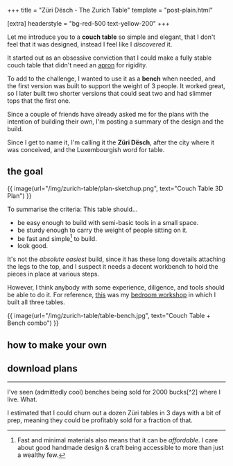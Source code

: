 +++
title = "Züri Dësch - The Zurich Table"
template = "post-plain.html"

[extra]
headerstyle = "bg-red-500 text-yellow-200"
+++


Let me introduce you to a **couch table** so simple and elegant, that I don't feel that it was designed, instead I feel like I _discovered_ it.

It started out as an obsessive conviction that I could make a fully stable couch table that didn't need an [apron](https://woodworking.stackexchange.com/questions/1638/how-can-i-design-a-large-cherry-table-with-no-aprons) for rigidity.

To add to the challenge, I wanted to use it as a **bench** when needed, and the first version was built to support the weight of 3 people. It worked great, so I later built two shorter versions that could seat two and had slimmer tops that the first one.

Since a couple of friends have already asked me for the plans with the intention of building their own, I'm posting a summary of the design and the build.


Since I get to name it, I'm calling it the **Züri Dësch**, after the city where it was conceived, and the Luxembourgish word for table.


## the goal

{{ image(url="/img/zurich-table/plan-sketchup.png", text="Couch Table 3D Plan") }}

To summarise the criteria: This table should...

- be easy enough to build with semi-basic tools in a small space.
- be sturdy enough to carry the weight of people sitting on it.
- be fast and simple[^1] to build.
- look good.

It's not the _absolute easiest_ build, since it has these long dovetails attaching the legs to the top, and I suspect it needs a decent workbench to hold the pieces in place at various steps.

However, I think anybody with some experience, diligence, and tools should be able to do it. For reference, [this](/img/zurich-table/bedroom-workshop.jpg) was my [bedroom workshop](/img/zurich-table/bedroom-workshop2.jpg) in which I built all three tables.

{{ image(url="/img/zurich-table/table-bench.jpg", text="Couch Table + Bench combo") }}

## how to make your own


## download plans


---

[^1]: Fast and minimal materials also means that it can be _affordable_. I care about good handmade design & craft being accessible to more than just a wealthy few.
<p>
I've seen (admittedly cool) benches being sold for 2000 bucks[^2] where I live. What.
</p><p>
I estimated that I could churn out a dozen Züri tables in 3 days with a bit of prep, meaning they could be profitably sold for a fraction of that.
</p>

[^2]: Euros, US Dollars, Swiss Francs, pretty much the same at the time of writing.

<!-- [^99]: [reddit thread](https://old.reddit.com/r/woodworking/comments/6n107g/im_making_these_minimalist_couch_tables_this_is/) -->
